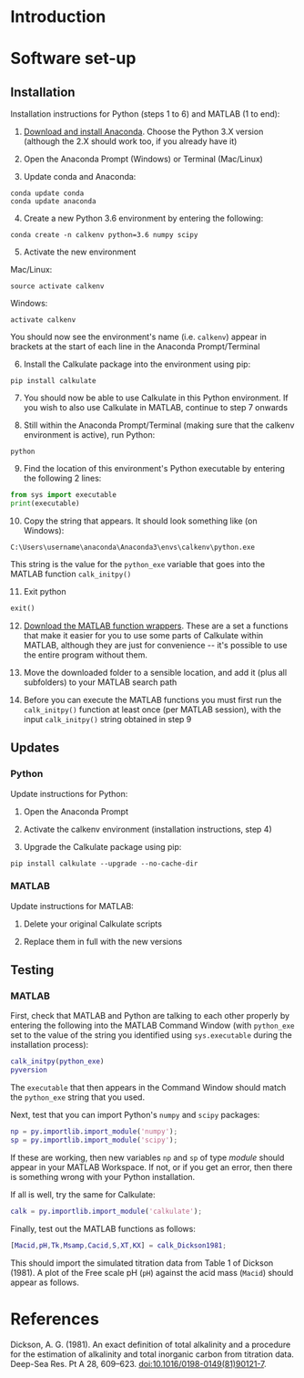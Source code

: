 # Introduction

# Software set-up

## Installation

Installation instructions for Python (steps 1 to 6) and MATLAB (1 to end):

  1. [Download and install Anaconda](https://www.anaconda.com/download/). Choose the Python 3.X version (although the 2.X should work too, if you already have it)

  2. Open the Anaconda Prompt (Windows) or Terminal (Mac/Linux)

  3. Update conda and Anaconda:

```
conda update conda
conda update anaconda
```

  4. Create a new Python 3.6 environment by entering the following:

```
conda create -n calkenv python=3.6 numpy scipy
```

  5. Activate the new environment

  Mac/Linux:

```
source activate calkenv
```

  Windows:

```
activate calkenv
```

  You should now see the environment's name (i.e. `calkenv`) appear in brackets at the start of each line in the Anaconda Prompt/Terminal

  6. Install the Calkulate package into the environment using pip:

```
pip install calkulate
```

  7. You should now be able to use Calkulate in this Python environment. If you wish to also use Calkulate in MATLAB, continue to step 7 onwards

  8. Still within the Anaconda Prompt/Terminal (making sure that the calkenv environment is active), run Python:

```
python
```

  9. Find the location of this environment's Python executable by entering the following 2 lines:

```python
from sys import executable
print(executable)
```

  10. Copy the string that appears. It should look something like (on Windows):

```
C:\Users\username\anaconda\Anaconda3\envs\calkenv\python.exe
```

  This string is the value for the `python_exe` variable that goes into the MATLAB function `calk_initpy()`

  11. Exit python

```python
exit()
```

  12. [Download the MATLAB function wrappers](https://github.com/mvdh7/calkulate/tree/master/matlab). These are a set a functions that make it easier for you to use some parts of Calkulate within MATLAB, although they are just for convenience -- it's possible to use the entire program without them.

  13. Move the downloaded folder to a sensible location, and add it (plus all subfolders) to your MATLAB search path

  14. Before you can execute the MATLAB functions you must first run the `calk_initpy()` function at least once (per MATLAB session), with the input `calk_initpy()` string obtained in step 9

## Updates

### Python

Update instructions for Python:

  1. Open the Anaconda Prompt

  2. Activate the calkenv environment (installation instructions, step 4)

  3. Upgrade the Calkulate package using pip:

```
pip install calkulate --upgrade --no-cache-dir
```

### MATLAB

Update instructions for MATLAB:

  1. Delete your original Calkulate scripts

  2. Replace them in full with the new versions

## Testing

### MATLAB

First, check that MATLAB and Python are talking to each other properly by entering the following into the MATLAB Command Window (with `python_exe` set to the value of the string you identified using `sys.executable` during the installation process):

```matlab
calk_initpy(python_exe)
pyversion
```

The `executable` that then appears in the Command Window should match the `python_exe` string that you used.

Next, test that you can import Python's `numpy` and `scipy` packages:

```matlab
np = py.importlib.import_module('numpy');
sp = py.importlib.import_module('scipy');
```

If these are working, then new variables `np` and `sp` of type *module* should appear in your MATLAB Workspace. If not, or if you get an error, then there is something wrong with your Python installation.

If all is well, try the same for Calkulate:

```matlab
calk = py.importlib.import_module('calkulate');
```

Finally, test out the MATLAB functions as follows:

```matlab
[Macid,pH,Tk,Msamp,Cacid,S,XT,KX] = calk_Dickson1981;
```

This should import the simulated titration data from Table 1 of Dickson (1981). A plot of the Free scale pH (`pH`) against the acid mass (`Macid`) should appear as follows.

# References

Dickson, A. G. (1981). An exact definition of total alkalinity and a procedure for the estimation of alkalinity and total inorganic carbon from titration data. Deep-Sea Res. Pt A 28, 609–623. <a href="https://doi.org/10.1016/0198-0149(81)90121-7">doi:10.1016/0198-0149(81)90121-7</a>.
